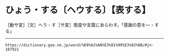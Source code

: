 # ひょう・する〔ヘウする〕【表する】

［動サ変］［文］へう・す［サ変］態度や言葉にあらわす。「感謝の意を―・する」

---
`https://dictionary.goo.ne.jp/word/%E8%A1%A8%E3%81%99%E3%82%8B/#jn-187921`